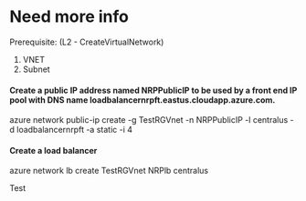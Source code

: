 # Need more info

Prerequisite: (L2 - CreateVirtualNetwork)

1. VNET 
2. Subnet


#### Create a public IP address named NRPPublicIP to be used by a front end IP pool with DNS name loadbalancernrpft.eastus.cloudapp.azure.com.
azure network public-ip create -g TestRGVnet -n NRPPublicIP -l centralus -d loadbalancernrpft -a static -i 4


#### Create a load balancer

azure network lb create TestRGVnet NRPlb centralus

Test